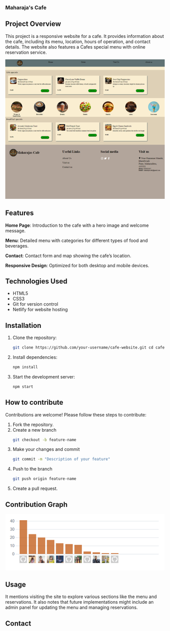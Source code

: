 ### Maharaja's Cafe
## Project Overview
This project is a responsive website for a cafe. It provides information about the cafe, including its menu, location, hours of operation, and contact details. The website also features a Cafes special menu with online reservation service.

![Cafehomepage](img/cafehomepage.png)

## Features
**Home Page**: Introduction to the cafe with a hero image and welcome message.

**Menu**: Detailed menu with categories for different types of food and beverages.

**Contact**: Contact form and map showing the cafe’s location.

**Responsive Design**: Optimized for both desktop and mobile devices.

## Technologies Used
- HTML5
- CSS3
- Git for version control
- Netlify for website hosting

## Installation
1. Clone the repository:
   ``` bash
   git clone https://github.com/your-username/cafe-website.git cd cafe-website
   
   ``` 
2. Install dependencies:
   ``` bash
   npm install
   ```

3. Start the development server:
   ``` bash
   npm start
   ```

## How to contribute 
Contributions are welcome! Please follow these steps to contribute:

1. Fork the repository.
2. Create a new branch
   ``` bash
   git checkout -b feature-name
   ```
3. Make your changes and commit
   ``` bash
   git commit -m "Description of your feature"
   ```
4. Push to the branch
   ```bash
   git push origin feature-name
   ```
5. Create a pull request.

## Contribution Graph 
![Graph](img/graph.png)
   
## Usage
It mentions visiting the site to explore various sections like the menu and reservations. It also notes that future implementations might include an admin panel for updating the menu and managing reservations.

## Contact 



